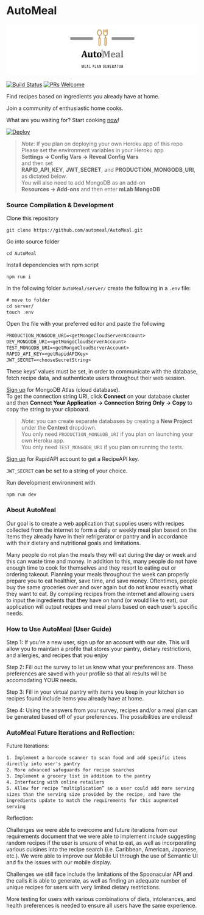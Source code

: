 # AutoMeal

![](./img/logo.jpg)

[![Build Status](https://travis-ci.com/automeal/AutoMeal.svg?branch=master)](https://travis-ci.com/automeal/AutoMeal)
[![PRs Welcome](https://img.shields.io/badge/PRs-welcome-brightgreen.svg?style=flat-square)](http://makeapullrequest.com)

Find recipes based on ingredients you already have at home.

Join a community of enthusiastic home cooks.

What are you waiting for? Start cooking [now](https://automeal.herokuapp.com)!

[![Deploy](https://www.herokucdn.com/deploy/button.svg)](https://heroku.com/deploy)

> _Note_: If you plan on deploying your own Heroku app of this repo  
> Please set the environment variables in your Heroku app  
> **Settings -> Config Vars -> Reveal Config Vars**  
> and then set  
> **RAPID_API_KEY**, **JWT_SECRET**, and **PRODUCTION_MONGODB_URI**, as dictated below.  
> You will also need to add MongoDB as an add-on  
> **Resources -> Add-ons** and then enter **mLab MongoDB**

### Source Compilation & Development

Clone this repository

```
git clone https://github.com/automeal/AutoMeal.git
```

Go into source folder

```
cd AutoMeal
```

Install dependencies with npm script

```
npm run i
```

In the following folder `AutoMeal/server/` create the following in a `.env` file:

```
# move to folder
cd server/
touch .env
```

Open the file with your preferred editor and paste the following

```
PRODUCTION_MONGODB_URI=<getMongoCloudServerAccount>
DEV_MONGODB_URI=<getMongoCloudServerAccount>
TEST_MONGODB_URI=<getMongoCloudServerAccount>
RAPID_API_KEY=<getRapidAPIKey>
JWT_SECRET=<chooseSecretString>
```

These keys' values must be set, in order to communicate with the database, fetch recipe data, and authenticate users throughout their web session.

[Sign up](https://www.mongodb.com/cloud/atlas) for MongoDB Atlas (cloud database).  
To get the connection string URI, click **Connect** on your database cluster and then **Connect Your Application -> Connection String Only -> Copy** to copy the string to your clipboard.

> _Note:_ you can create separate databases by creating a **New Project** under the **Context** dropdown.  
> You only need `PRODUCTION_MONGODB_URI` if you plan on launching your own Heroku app.  
> You only need `TEST_MONGODB_URI` if you plan on running the tests.

[Sign up](https://rapidapi.com/spoonacular/api/recipe-food-nutrition) for RapidAPI account to get a RecipeAPI key.

`JWT_SECRET` can be set to a string of your choice.

Run development environment with

```
npm run dev
```
### About AutoMeal

Our goal is to create a web application that supplies users with recipes collected from the internet to form a daily or weekly meal plan based on the items they already have in their refrigerator or pantry and in accordance with their dietary and nutritional goals and limitations.

Many people do not plan the meals they will eat during the day or week and this can waste time and money. In addition to this, many people do not have enough time to cook for themselves and they resort to eating out or ordering takeout. Planning your meals throughout the week can properly prepare you to eat healthier, save time, and save money. Oftentimes, people buy the same groceries over and over again but do not know exactly what they want to eat. By compiling recipes from the internet and allowing users to input the ingredients that they have on hand (or would like to eat), our application will output recipes and meal plans based on each user’s specific needs. 


### How to Use AutoMeal (User Guide)

Step 1:
If you're a new user, sign up for an account with our site. This will allow you to maintain a profile that stores your pantry, dietary restrictions, and allergies, and recipes that you enjoy

Step 2:
Fill out the survey to let us know what your preferences are. These preferences are saved with your profile so that all results will be accomodating YOUR needs.

Step 3:
Fill in your virtual pantry with items you keep in your kitchen so recipes found include items you already have at home.

Step 4:
Using the answers from your survey, recipes and/or a meal plan can be generated based off of your preferences. The possibilities are endless!

### AutoMeal Future Iterations and Reflection:

Future Iterations:

    1. Implement a barcode scanner to scan food and add specific items directly into user's pantry
    2. More advanced safeguards for recipe searches
    3. Implement a grocery list in addition to the pantry
    4. Interfacing with online retailers
    5. Allow for recipe “multiplication” so a user could add more serving sizes than the serving size provided by the recipe, and have the ingredients update to match the requirements for this augmented serving

Reflection: 
    
Challenges we were able to overcome and future iterations from our requirements document that we were able to implement       include suggesting random recipes if the user is unsure of what to eat, as well as incorporating various cuisines into the     recipe search (i.e. Caribbean, American, Japanese, etc.). We were able to improve our Mobile UI through the use of             Semantic UI and fix the issues with our mobile display.  
   
Challenges we still face include the limitations of the Spoonacular API and the calls it is able to generate, as well as         finding an adequate number of unique recipes for users with very limited dietary restrictions.
    
More testing for users with various combinations of diets, intolerances, and health preferences is needed to ensure all       users have the same experience. 
